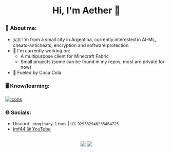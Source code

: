 # <p align="center">Hi, I'm Aether 🌟</p>
### 🔶 About me: ###
  - 🇦🇷 I'm from a small city in Argentina, currently interested in AI-ML, cheats-anticheats, encryption and software protection
  - 🔨 I'm currently working on:
    * A multipurpose client for Minecraft Fabric
    * Small projects (some can be found in my repos, most are private for now)
  - 🥤 Fueled by Coca Cola
### 🖥️ Know/learning:
  [![icons](https://skillicons.dev/icons?i=java,js,ts,cs,go,arduino,sass,next,html,css,figma,mongodb,py,tailwind,tensorflow)](https://skillicons.dev)
### 🌐 Socials: ###
  * Discord: `imaginary.lines` | ID: `929532940235464725`
  * [Imf44 @ YouTube](https://www.youtube.com/channel/UCPN5_9n3syVvC0dAgaOvnig)

##
<p align="center">
  <img src="https://github-readme-stats.vercel.app/api?username=imAETHER&show_icons=true&count_private=true&theme=radical&hide_border=true&border_radius=5">
  <img src="https://github-profile-summary-cards-jet.vercel.app/api/cards/repos-per-language?username=imAETHER&theme=radical">
</p>
